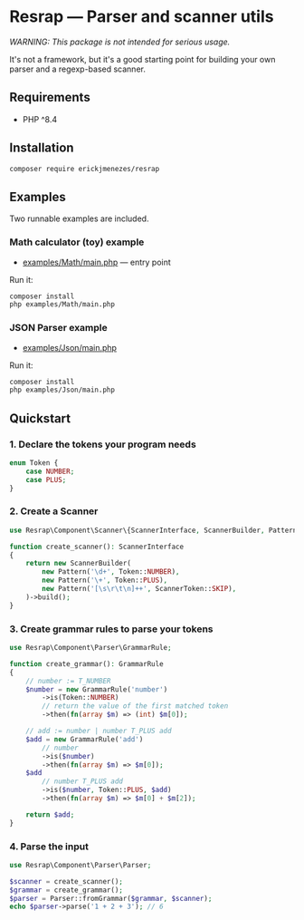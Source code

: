 # Resrap — Parser and scanner utils

*WARNING: This package is not intended for serious usage.*

It's not a framework, but it's a good starting point for building your own parser and a regexp-based scanner.

## Requirements
- PHP ^8.4

## Installation
```bash
composer require erickjmenezes/resrap
```

## Examples
Two runnable examples are included.

### Math calculator (toy) example
- [examples/Math/main.php](./examples/Math/main.php) — entry point

Run it:

```bash
composer install
php examples/Math/main.php
```

### JSON Parser example
- [examples/Json/main.php](./examples/Json/main.php)

Run it:

```bash
composer install
php examples/Json/main.php
```

## Quickstart
### 1. Declare the tokens your program needs
```php
enum Token {
    case NUMBER;
    case PLUS;
}
```

### 2. Create a Scanner
```php
use Resrap\Component\Scanner\{ScannerInterface, ScannerBuilder, Pattern, ScannerToken};

function create_scanner(): ScannerInterface
{
    return new ScannerBuilder(
        new Pattern('\d+', Token::NUMBER),
        new Pattern('\+', Token::PLUS),
        new Pattern('[\s\r\t\n]++', ScannerToken::SKIP),
    )->build();
}
```

### 3. Create grammar rules to parse your tokens

```php
use Resrap\Component\Parser\GrammarRule;

function create_grammar(): GrammarRule
{
    // number := T_NUMBER
    $number = new GrammarRule('number')
        ->is(Token::NUMBER)
        // return the value of the first matched token
        ->then(fn(array $m) => (int) $m[0]);

    // add := number | number T_PLUS add
    $add = new GrammarRule('add')
        // number
        ->is($number)
        ->then(fn(array $m) => $m[0]);
    $add
        // number T_PLUS add
        ->is($number, Token::PLUS, $add)
        ->then(fn(array $m) => $m[0] + $m[2]);

    return $add;
}
```

### 4. Parse the input

```php
use Resrap\Component\Parser\Parser;

$scanner = create_scanner();
$grammar = create_grammar();
$parser = Parser::fromGrammar($grammar, $scanner);
echo $parser->parse('1 + 2 + 3'); // 6
```

